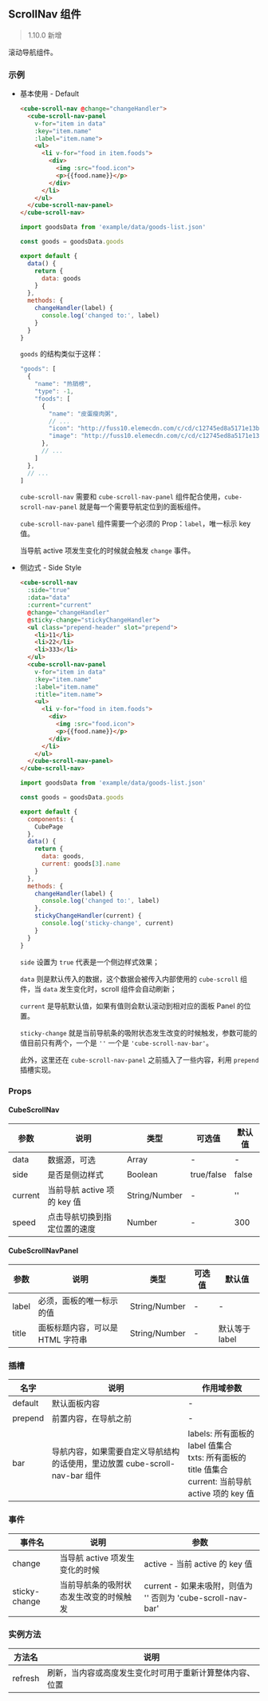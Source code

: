 ## ScrollNav 组件

> 1.10.0 新增

滚动导航组件。

### 示例

- 基本使用 - Default

  ```html
  <cube-scroll-nav @change="changeHandler">
    <cube-scroll-nav-panel
      v-for="item in data"
      :key="item.name"
      :label="item.name">
      <ul>
        <li v-for="food in item.foods">
          <div>
            <img :src="food.icon">
            <p>{{food.name}}</p>
          </div>
        </li>
      </ul>
    </cube-scroll-nav-panel>
  </cube-scroll-nav>
  ```
  ```js
  import goodsData from 'example/data/goods-list.json'

  const goods = goodsData.goods

  export default {
    data() {
      return {
        data: goods
      }
    },
    methods: {
      changeHandler(label) {
        console.log('changed to:', label)
      }
    }
  }
  ```

  `goods` 的结构类似于这样：
  ```js
  "goods": [
    {
      "name": "热销榜",
      "type": -1,
      "foods": [
        {
          "name": "皮蛋瘦肉粥",
          // ...
          "icon": "http://fuss10.elemecdn.com/c/cd/c12745ed8a5171e13b427dbc39401jpeg.jpeg?imageView2/1/w/114/h/114",
          "image": "http://fuss10.elemecdn.com/c/cd/c12745ed8a5171e13b427dbc39401jpeg.jpeg?imageView2/1/w/750/h/750"
        },
        // ...
      ]
    },
    // ...
  ]
  ```

  `cube-scroll-nav` 需要和 `cube-scroll-nav-panel` 组件配合使用，`cube-scroll-nav-panel` 就是每一个需要导航定位到的面板组件。

  `cube-scroll-nav-panel` 组件需要一个必须的 Prop：`label`，唯一标示 key 值。

  当导航 active 项发生变化的时候就会触发 `change` 事件。

- 侧边式 - Side Style

  ```html
  <cube-scroll-nav
    :side="true"
    :data="data"
    :current="current"
    @change="changeHandler"
    @sticky-change="stickyChangeHandler">
    <ul class="prepend-header" slot="prepend">
      <li>11</li>
      <li>22</li>
      <li>333</li>
    </ul>
    <cube-scroll-nav-panel
      v-for="item in data"
      :key="item.name"
      :label="item.name"
      :title="item.name">
      <ul>
        <li v-for="food in item.foods">
          <div>
            <img :src="food.icon">
            <p>{{food.name}}</p>
          </div>
        </li>
      </ul>
    </cube-scroll-nav-panel>
  </cube-scroll-nav>
  ```
  ```js
  import goodsData from 'example/data/goods-list.json'

  const goods = goodsData.goods

  export default {
    components: {
      CubePage
    },
    data() {
      return {
        data: goods,
        current: goods[3].name
      }
    },
    methods: {
      changeHandler(label) {
        console.log('changed to:', label)
      },
      stickyChangeHandler(current) {
        console.log('sticky-change', current)
      }
    }
  }
  ```

  `side` 设置为 `true` 代表是一个侧边样式效果；

  `data` 则是默认传入的数据，这个数据会被传入内部使用的 `cube-scroll` 组件，当 `data` 发生变化时，scroll 组件会自动刷新；

  `current` 是导航默认值，如果有值则会默认滚动到相对应的面板 Panel 的位置。

  `sticky-change` 就是当前导航条的吸附状态发生改变的时候触发，参数可能的值目前只有两个，一个是 `''` 一个是 `'cube-scroll-nav-bar'`。

  此外，这里还在 `cube-scroll-nav-panel` 之前插入了一些内容，利用 `prepend` 插槽实现。

### Props

#### CubeScrollNav

| 参数 | 说明 | 类型 | 可选值 | 默认值 |
| - | - | - | - | - |
| data | 数据源，可选 | Array | - | - |
| side | 是否是侧边样式 | Boolean | true/false | false |
| current | 当前导航 active 项的 key 值 | String/Number | - | '' |
| speed | 点击导航切换到指定位置的速度 | Number | - | 300 |

#### CubeScrollNavPanel

| 参数 | 说明 | 类型 | 可选值 | 默认值 |
| - | - | - | - | - |
| label | 必须，面板的唯一标示的值 | String/Number | - | - |
| title | 面板标题内容，可以是 HTML 字符串 | String/Number | - | 默认等于 label |

### 插槽

| 名字 | 说明 | 作用域参数 |
| - | - | - |
| default | 默认面板内容 | - |
| prepend | 前置内容，在导航之前 | - |
| bar | 导航内容，如果需要自定义导航结构的话使用，里边放置 cube-scroll-nav-bar 组件 | labels: 所有面板的 label 值集合<br>txts: 所有面板的 title 值集合<br>current: 当前导航 active 项的 key 值 |

### 事件

| 事件名 | 说明 | 参数 |
| - | - | - |
| change | 当导航 active 项发生变化的时候 | active - 当前 active 的 key 值 |
| sticky-change | 当前导航条的吸附状态发生改变的时候触发 | current - 如果未吸附，则值为 '' 否则为 'cube-scroll-nav-bar' |

### 实例方法

| 方法名 | 说明 |
| - | - |
| refresh | 刷新，当内容或高度发生变化时可用于重新计算整体内容、位置 |
